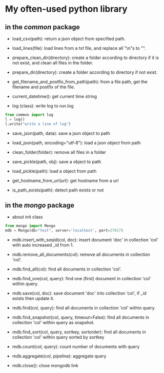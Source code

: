 # My often-used python library

## in the *common* package

- load_csv(path): return a json object from specified path.

- load_lines(file): load lines from a txt file, and replace all "\n"s to "".

- prepare_clean_dir(directory): create a folder according to directory if it is not exist, and clean all files in the folder.

- prepare_dir(directory): create a folder according to directory if not exist.


- get_filename_and_postfix_from_path(path): from a file path, get the filename and postfix of the file.

- current_datetime(): get current time string

- log (class): write log to run.log

```python
from common import log
l = log()
l.write("write a line of log")
```

- save_json(path, data): save a json object to path

- load_json(path, encoding="utf-8"): load a json object from path

- clean_folder(folder): remove all files in a folder

- save_pickle(path, obj): save a object to path

- load_pickle(path): load a object from path

- get_hostname_from_url(url): get hostname from a url

- is_path_exists(path): detect path exists or not

## in the *mongo* package

- about init class

```python
from mongo import Mongo
mdb = Mongo(db="test", server='localhost', port=27017)
```

- mdb.insert_with_seqid(col, doc): insert document 'doc' in collection 'col' with auto increased _id from 1.

- mdb.remove_all_documents(col): remove all documents in collection 'col'.

- mdb.find_all(col): find all documents in collection 'col'.

- mdb.find_one(col, query): find one (first) document in collection 'col' within query.

- mdb.save(col, doc): save document 'doc' into collection 'col', if _id exists then update it.

- mdb.find(col, query): find all documents in collection 'col' within query.

- mdb.find_snapshot(col, query, timeout=False): find all documents in collection 'col' within query as snapshot.

- mdb.find_sort(col, query, sortkey, sortorder): find all documents in collection 'col' within query sorted by sortkey

- mdb.count(col, query): count number of documents with query

- mdb.aggregate(col, pipeline): aggregate query

- mdb.close(): close mongodb link
